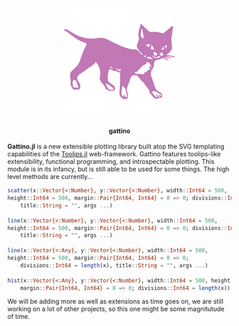 <div align="center"><img src="https://github.com/ChifiSource/image_dump/blob/main/gattino/gattino.png" width = 250 />
  <h4>gattino</h4>
</div>
<div align="left">

**Gattino.jl** is a new extensible plotting library built atop the SVG templating capabilities of the [Toolips.jl](http://github.com/ChifiSource/Toolips.jl) web-framework. Gattino features toolips-like extensibility, functional programming, and introspectable plotting. This module is in its infancy, but is still able to be used for some things. The high level methods are currently...
```julia
scatter(x::Vector{<:Number}, y::Vector{<:Number}, width::Int64 = 500,
height::Int64 = 500, margin::Pair{Int64, Int64} = 0 => 0; divisions::Int64 = 4,
    title::String = "", args ...)

line(x::Vector{<:Number}, y::Vector{<:Number}, width::Int64 = 500,
height::Int64 = 500, margin::Pair{Int64, Int64} = 0 => 0; divisions::Int64 = 4,
    title::String = "", args ...)

line(x::Vector{<:Any}, y::Vector{<:Number}, width::Int64 = 500,
height::Int64 = 500, margin::Pair{Int64, Int64} = 0 => 0;
    divisions::Int64 = length(x), title::String = "", args ...)

hist(x::Vector{<:Any}, y::Vector{<:Number}, width::Int64 = 500, height::Int64 = 500,
    margin::Pair{Int64, Int64} = 0 => 0; divisions::Int64 = length(x))
```
We will be adding more as well as extensions as time goes on, we are still working on a lot of other projects, so this one might be some magnitutude of time.
